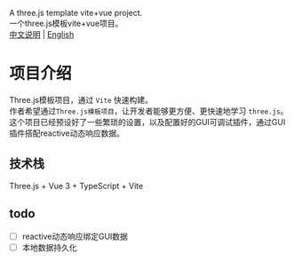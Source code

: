 A three.js template vite+vue project.  
一个three.js模板vite+vue项目。  
[中文说明](README.md) | [English](README-en.md)
# 项目介绍
Three.js模板项目，通过 `Vite` 快速构建。  
作者希望通过`Three.js模板项目`，让开发者能够更方便、更快速地学习 `three.js`。 
这个项目已经预设好了一些繁琐的设置，以及配置好的GUI可调试插件，通过GUI插件搭配reactive动态响应数据。  

## 技术栈
Three.js + Vue 3 + TypeScript + Vite

## todo
- [ ] reactive动态响应绑定GUI数据
- [ ] 本地数据持久化